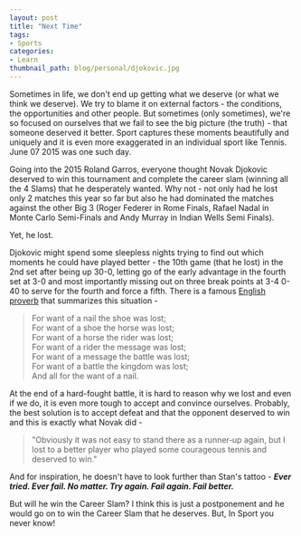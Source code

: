 ```yaml
---
layout: post
title: "Next Time"
tags:
- Sports
categories:
- Learn
thumbnail_path: blog/personal/djokovic.jpg
---
```


Sometimes in life, we don't end up getting what we deserve (or what we think we deserve). We try to blame it on external factors - the conditions, the opportunities and other people. But sometimes (only sometimes), we're so focused on ourselves that we fail to see the big picture (the truth) - that someone deserved it better. Sport captures these moments beautifully and uniquely and it is even more exaggerated in an individual sport like Tennis. June 07 2015 was one such day.

Going into the 2015 Roland Garros, everyone thought Novak Djokovic deserved to win this tournament and complete the career slam (winning all the 4 Slams) that he desperately wanted. Why not - not only had he lost only 2 matches this year so far but also he had dominated the matches against the other Big 3 (Roger Federer in Rome Finals, Rafael Nadal in Monte Carlo Semi-Finals and Andy Murray in Indian Wells Semi Finals).

Yet, he lost.

Djokovic might spend some sleepless nights trying to find out which moments he could have played better - the 10th game (that he lost) in the 2nd set after being up 30-0, letting go of the early advantage in the fourth set at 3-0 and most importantly missing out on three break points at 3-4 0-40 to serve for the fourth and force a fifth. There is a famous [English proverb](http://en.wikipedia.org/wiki/For_Want_of_a_Nail) that summarizes this situation - 

> For want of a nail the shoe was lost;<br />
For want of a shoe the horse was lost;<br />
For want of a horse the rider was lost;<br />
For want of a rider the message was lost;<br />
For want of a message the battle was lost;<br />
For want of a battle the kingdom was lost;<br />
And all for the want of a nail.<br />

At the end of a hard-fought battle, it is hard to reason why we lost and even if we do, it is even more tough to accept and convince ourselves. Probably, the best solution is to accept defeat and that the opponent deserved to win and this is exactly what Novak did - 

> "Obviously it was not easy to stand there as a runner‑up again, but I lost to a better player who played some 
> courageous tennis and deserved to win."

And for inspiration, he doesn't have to look further than Stan's tattoo - ***Ever tried. Ever fail. No matter. Try again. Fail again. Fail better.*** 

But will he win the Career Slam? I think this is just a postponement and he would go on to win the Career Slam that he deserves. But, In Sport you never know!